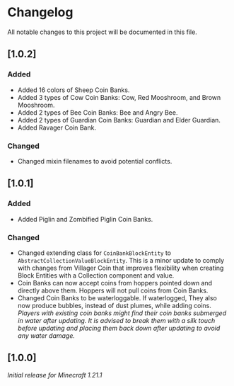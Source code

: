 # Changelog

All notable changes to this project will be documented in this file.

## [1.0.2]

### Added

- Added 16 colors of Sheep Coin Banks.
- Added 3 types of Cow Coin Banks: Cow, Red Mooshroom, and Brown Mooshroom.
- Added 2 types of Bee Coin Banks: Bee and Angry Bee.
- Added 2 types of Guardian Coin Banks: Guardian and Elder Guardian.
- Added Ravager Coin Bank.

### Changed

- Changed mixin filenames to avoid potential conflicts.

## [1.0.1]

### Added

- Added Piglin and Zombified Piglin Coin Banks.

### Changed

- Changed extending class for `CoinBankBlockEntity` to `AbstractCollectionValueBlockEntity`. 
This is a minor update to comply with changes from Villager Coin that improves flexibility when creating Block Entities with a Collection component and value.
- Coin Banks can now accept coins from hoppers pointed down and directly above them. Hoppers will not pull coins from Coin Banks.
- Changed Coin Banks to be waterloggable. If waterlogged, They also now produce bubbles, instead of dust plumes, while adding coins. 
_Players with existing coin banks might find their coin banks submerged in water after updating. 
It is advised to break them with a silk touch before updating and placing them back down after updating to avoid any water damage._

## [1.0.0]

_Initial release for Minecraft 1.21.1_